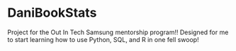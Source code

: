 # DaniBookStats
Project for the Out In Tech Samsung mentorship program!! Designed for me to start learning how to use Python, SQL, and R in one fell swoop!
